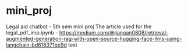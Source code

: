 # mini_proj
 Legal aid chatbot - 5th sem mini proj
The article used for the legal_pdf_imp.ipynb -
https://medium.com/@jiangan0808/retrieval-augmented-generation-rag-with-open-source-hugging-face-llms-using-langchain-bd618371be9d
test
